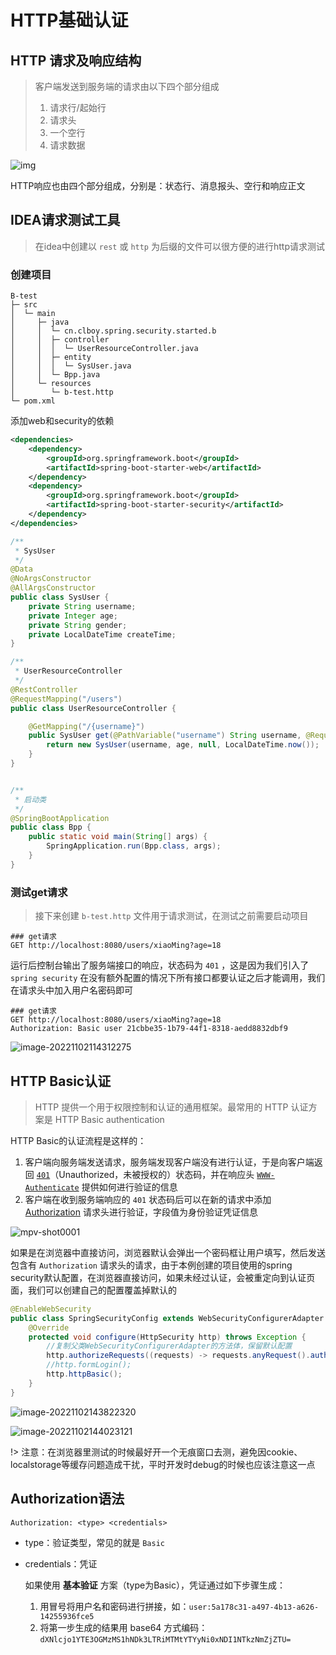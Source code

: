 # HTTP基础认证



## HTTP 请求及响应结构

> 客户端发送到服务端的请求由以下四个部分组成
>
> 1. 请求行/起始行
> 2. 请求头
> 3. 一个空行
> 4. 请求数据



![img](https://cdn.tencentfs.clboy.cn/images/2022/20221103113314092.png)





HTTP响应也由四个部分组成，分别是：状态行、消息报头、空行和响应正文





## IDEA请求测试工具

> 在idea中创建以 `rest` 或 `http` 为后缀的文件可以很方便的进行http请求测试



### 创建项目

```B-test
B-test
├─ src
│  └─ main
│     ├─ java
│     │  └─ cn.clboy.spring.security.started.b
│     │  ├─ controller
│     │  │  └─ UserResourceController.java
│     │  ├─ entity
│     │  │  └─ SysUser.java
│     │  └─ Bpp.java
│     └─ resources
│        └─ b-test.http
└─ pom.xml
```

添加web和security的依赖

```xml
<dependencies>
    <dependency>
        <groupId>org.springframework.boot</groupId>
        <artifactId>spring-boot-starter-web</artifactId>
    </dependency>
    <dependency>
        <groupId>org.springframework.boot</groupId>
        <artifactId>spring-boot-starter-security</artifactId>
    </dependency>
</dependencies>
```

```java
/**
 * SysUser
 */
@Data
@NoArgsConstructor
@AllArgsConstructor
public class SysUser {
    private String username;
    private Integer age;
    private String gender;
    private LocalDateTime createTime;
}

/**
 * UserResourceController
 */
@RestController
@RequestMapping("/users")
public class UserResourceController {

    @GetMapping("/{username}")
    public SysUser get(@PathVariable("username") String username, @RequestParam("age") Integer age) {
        return new SysUser(username, age, null, LocalDateTime.now());
    }
}


/**
 * 启动类
 */
@SpringBootApplication
public class Bpp {
    public static void main(String[] args) {
        SpringApplication.run(Bpp.class, args);
    }
}
```

### 测试get请求

> 接下来创建 `b-test.http` 文件用于请求测试，在测试之前需要启动项目

```http
### get请求
GET http://localhost:8080/users/xiaoMing?age=18
```

运行后控制台输出了服务端接口的响应，状态码为 `401` ，这是因为我们引入了 `spring security` 在没有额外配置的情况下所有接口都要认证之后才能调用，我们在请求头中加入用户名密码即可

```http
### get请求
GET http://localhost:8080/users/xiaoMing?age=18
Authorization: Basic user 21cbbe35-1b79-44f1-8318-aedd8832dbf9
```



![image-20221102114312275](https://cdn.tencentfs.clboy.cn/images/2022/20221103113321442.png)



## HTTP Basic认证

> HTTP 提供一个用于权限控制和认证的通用框架。最常用的 HTTP 认证方案是 HTTP Basic authentication

HTTP Basic的认证流程是这样的：

1. 客户端向服务端发送请求，服务端发现客户端没有进行认证，于是向客户端返回 [`401`](https://developer.mozilla.org/zh-CN/docs/Web/HTTP/Status/401)（Unauthorized，未被授权的）状态码，并在响应头 [`WWW-Authenticate`](https://developer.mozilla.org/zh-CN/docs/Web/HTTP/Headers/WWW-Authenticate) 提供如何进行验证的信息
2. 客户端在收到服务端响应的 `401` 状态码后可以在新的请求中添加 [Authorization](https://developer.mozilla.org/zh-CN/docs/Web/HTTP/Headers/Authorization) 请求头进行验证，字段值为身份验证凭证信息

![mpv-shot0001](https://cdn.tencentfs.clboy.cn/images/2022/20221103113333594.jpg)



如果是在浏览器中直接访问，浏览器默认会弹出一个密码框让用户填写，然后发送包含有 `Authorization` 请求头的请求，由于本例创建的项目使用的spring security默认配置，在浏览器直接访问，如果未经过认证，会被重定向到认证页面，我们可以创建自己的配置覆盖掉默认的

```java
@EnableWebSecurity
public class SpringSecurityConfig extends WebSecurityConfigurerAdapter {
    @Override
    protected void configure(HttpSecurity http) throws Exception {
        //复制父类WebSecurityConfigurerAdapter的方法体，保留默认配置
        http.authorizeRequests((requests) -> requests.anyRequest().authenticated());
        //http.formLogin();
        http.httpBasic();
    }
}
```

![image-20221102143822320](https://cdn.tencentfs.clboy.cn/images/2022/20221103113337810.png)

![image-20221102144023121](https://cdn.tencentfs.clboy.cn/images/2022/20221103113342303.png)



!> 注意：在浏览器里测试的时候最好开一个无痕窗口去测，避免因cookie、localstorage等缓存问题造成干扰，平时开发时debug的时候也应该注意这一点



## Authorization语法

```http
Authorization: <type> <credentials>
```

- type：验证类型，常见的就是 `Basic`

- credentials：凭证

  如果使用 **基本验证** 方案（type为Basic），凭证通过如下步骤生成：

  1. 用冒号将用户名和密码进行拼接，如：`user:5a178c31-a497-4b13-a626-14255936fce5`
  2. 将第一步生成的结果用 base64 方式编码：`dXNlcjo1YTE3OGMzMS1hNDk3LTRiMTMtYTYyNi0xNDI1NTkzNmZjZTU=`